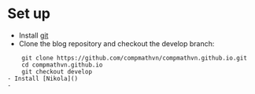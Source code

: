 # Set up
- Install [git]()
- Clone the blog repository and checkout the develop branch:
```
    git clone https://github.com/compmathvn/compmathvn.github.io.git
    cd compmathvn.github.io
    git checkout develop
- Install [Nikola]()
- 
